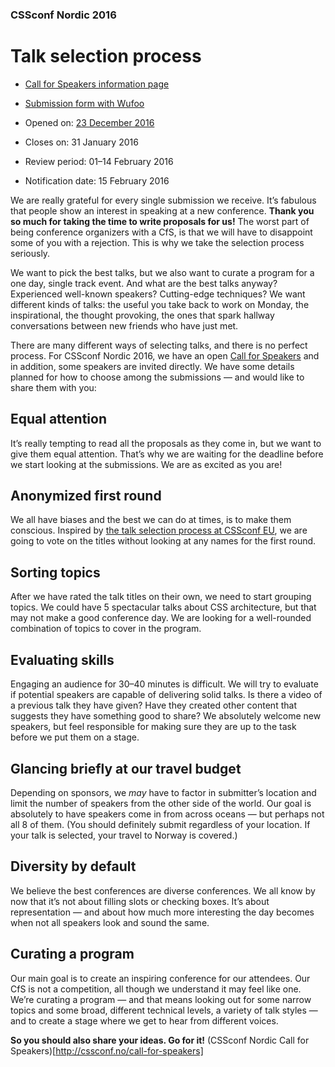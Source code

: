 ### CSSconf Nordic 2016
# Talk selection process

* [Call for Speakers information page](http://cssconf.no/call-for-speakers)
* [Submission form with Wufoo](https://cssconfno.wufoo.eu/forms/call-for-speakers/)

* Opened on: [23 December 2016](https://twitter.com/CSSconfNO/status/679626203993616384)
* Closes on: 31 January 2016
* Review period: 01–14 February 2016
* Notification date: 15 February 2016

We are really grateful for every single submission we receive. It’s fabulous that people show an interest in speaking at a new conference. **Thank you so much for taking the time to write proposals for us!** The worst part of being conference organizers with a CfS, is that we will have to disappoint some of you with a rejection. This is why we take the selection process seriously.

We want to pick the best talks, but we also want to curate a program for a one day, single track event. And what are the best talks anyway? Experienced well-known speakers? Cutting-edge techniques? We want different kinds of talks: the useful you take back to work on Monday, the inspirational, the thought provoking, the ones that spark hallway conversations between new friends who have just met.

There are many different ways of selecting talks, and there is no perfect process. For CSSconf Nordic 2016, we have an open [Call for Speakers](http://cssconf.no/call-for-speakers) and in addition, some speakers are invited directly. We have some details planned for how to choose among the submissions — and would like to share them with you:

## Equal attention
It’s really tempting to read all the proposals as they come in, but we want to give them equal attention. That’s why we are waiting for the deadline before we start looking at the submissions. We are as excited as you are!

## Anonymized first round
We all have biases and the best we can do at times, is to make them conscious. Inspired by [the talk selection process at CSSconf EU](http://blog.cssconf.eu/2015/08/15/a-talk-selection-process-explained/), we are going to vote on the titles without looking at any names for the first round.

## Sorting topics
After we have rated the talk titles on their own, we need to start grouping topics. We could have 5 spectacular talks about CSS architecture, but that may not make a good conference day. We are looking for a well-rounded combination of topics to cover in the program.

## Evaluating skills
Engaging an audience for 30–40 minutes is difficult. We will try to evaluate if potential speakers are capable of delivering solid talks. Is there a video of a previous talk they have given? Have they created other content that suggests they have something good to share? We absolutely welcome new speakers, but feel responsible for making sure they are up to the task before we put them on a stage.

## Glancing briefly at our travel budget
Depending on sponsors, we *may* have to factor in submitter’s location and limit the number of speakers from the other side of the world. Our goal is absolutely to have speakers come in from across oceans — but perhaps not all 8 of them. (You should definitely submit regardless of your location. If your talk is selected, your travel to Norway is covered.)

## Diversity by default
We believe the best conferences are diverse conferences. We all know by now that it’s not about filling slots or checking boxes. It’s about representation — and about how much more interesting the day becomes when not all speakers look and sound the same.

## Curating a program
Our main goal is to create an inspiring conference for our attendees. Our CfS is not a competition, all though we understand it may feel like one. We’re curating a program — and that means looking out for some narrow topics and some broad, different technical levels, a variety of talk styles — and to create a stage where we get to hear from different voices.

**So you should also share your ideas. Go for it!**
(CSSconf Nordic Call for Speakers)[http://cssconf.no/call-for-speakers]
